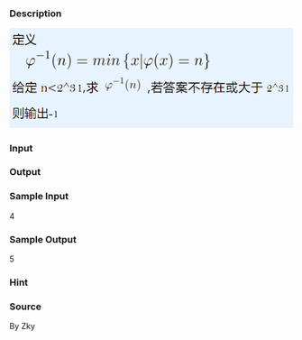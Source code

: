 
### Description
![](/JudgeOnline/upload/201407/11(1).jpg)
### Input

### Output

### Sample Input
4
### Sample Output
5
### Hint

### Source
By Zky